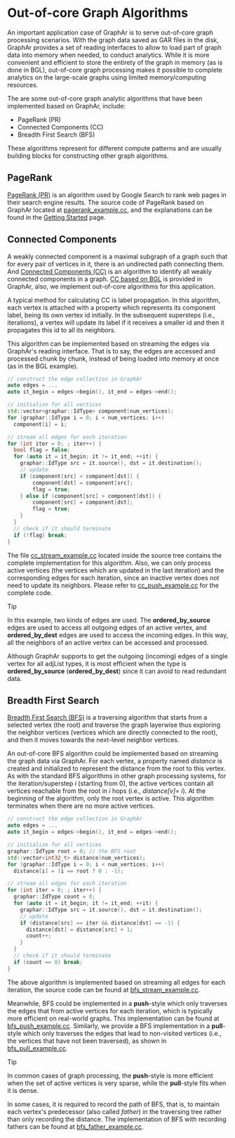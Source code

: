 # Out-of-core Graph Algorithms

An important application case of GraphAr is to serve out-of-core graph
processing scenarios. With the graph data saved as GAR files in the
disk, GraphAr provides a set of reading interfaces to allow to load part
of graph data into memory when needed, to conduct analytics. While it is
more convenient and efficient to store the entirety of the graph in
memory (as is done in BGL), out-of-core graph processing makes it
possible to complete analytics on the large-scale graphs using limited
memory/computing resources.

The are some out-of-core graph analytic algorithms that have been
implemented based on GraphAr, include:

- PageRank (PR)
- Connected Components (CC)
- Breadth First Search (BFS)

These algorithms represent for different compute patterns and are
usually building blocks for constructing other graph algorithms.

## PageRank

[PageRank (PR)](https://en.wikipedia.org/wiki/PageRank) is an algorithm
used by Google Search to rank web pages in their search engine results.
The source code of PageRank based on GraphAr located at
[pagerank_example.cc](https://github.com/apache/incubator-graphar/blob/main/cpp/examples/pagerank_example.cc),
and the explanations can be found in the [Getting
Started](../getting-started#a-pagerank-example) page.

## Connected Components

A weakly connected component is a maximal subgraph of a graph such that
for every pair of vertices in it, there is an undirected path connecting
them. And [Connected Components
(CC)](https://en.wikipedia.org/wiki/Connected_component) is an algorithm
to identify all weakly connected components in a graph. [CC based on
BGL](./bgl) is provided in GraphAr, also, we implement out-of-core
algorithms for this application.

A typical method for calculating CC is label propagation. In this
algorithm, each vertex is attached with a property which represents its
component label, being its own vertex id initially. In the subsequent
supersteps (i.e., iterations), a vertex will update its label if it
receives a smaller id and then it propagates this id to all its
neighbors.

This algorithm can be implemented based on streaming the edges via
GraphAr's reading interface. That is to say, the edges are accessed and
processed chunk by chunk, instead of being loaded into memory at once
(as in the BGL example).

``` C++
// construct the edge collection in GraphAr
auto edges = ...
auto it_begin = edges->begin(), it_end = edges->end();

// initialize for all vertices
std::vector<graphar::IdType> component(num_vertices);
for (graphar::IdType i = 0; i < num_vertices; i++)
  component[i] = i;

// stream all edges for each iteration
for (int iter = 0; ; iter++) {
  bool flag = false;
  for (auto it = it_begin; it != it_end; ++it) {
    graphar::IdType src = it.source(), dst = it.destination();
    // update
    if (component[src] < component[dst]) {
        component[dst] = component[src];
        flag = true;
    } else if (component[src] > component[dst]) {
        component[src] = component[dst];
        flag = true;
    }
  }
  // check if it should terminate
  if (!flag) break;
}
```

The file
[cc_stream_example.cc](https://github.com/apache/incubator-graphar/blob/main/cpp/examples/cc_stream_example.cc)
located inside the source tree contains the complete implementation for
this algorithm. Also, we can only process active vertices (the vertices
which are updated in the last iteration) and the corresponding edges for
each iteration, since an inactive vertex does not need to update its
neighbors. Please refer to
[cc_push_example.cc](https://github.com/apache/incubator-graphar/blob/main/cpp/examples/cc_push_example.cc)
for the complete code.

> [!TIP]
> In this example, two kinds of edges are used. The
> **ordered_by_source** edges are used to access all outgoing edges of
> an active vertex, and **ordered_by_dest** edges are used to access the
> incoming edges. In this way, all the neighbors of an active vertex can
> be accessed and processed.
>
> Although GraphAr supports to get the outgoing (incoming) edges of a
> single vertex for all adjList types, it is most efficient when the
> type is **ordered_by_source** (**ordered_by_dest**) since it can avoid
> to read redundant data.

## Breadth First Search

[Breadth First Search
(BFS)](https://en.wikipedia.org/wiki/Breadth-first_search) is a
traversing algorithm that starts from a selected vertex (the root) and
traverse the graph layerwise thus exploring the neighbor vertices
(vertices which are directly connected to the root), and then it moves
towards the next-level neighbor vertices.

An out-of-core BFS algorithm could be implemented based on streaming the
graph data via GraphAr. For each vertex, a property named *distance* is
created and initialized to represent the distance from the root to this
vertex. As with the standard BFS algorithms in other graph processing
systems, for the iteration/superstep *i* (starting from 0), the active
vertices contain all vertices reachable from the root in *i* hops (i.e.,
*distance\[v\]= i*). At the beginning of the algorithm, only the root
vertex is active. This algorithm terminates when there are no more
active vertices.

``` C++
// construct the edge collection in GraphAr
auto edges = ...
auto it_begin = edges->begin(), it_end = edges->end();

// initialize for all vertices
graphar::IdType root = 0; // the BFS root
std::vector<int32_t> distance(num_vertices);
for (graphar::IdType i = 0; i < num_vertices; i++)
  distance[i] = (i == root ? 0 : -1);

// stream all edges for each iteration
for (int iter = 0; ; iter++) {
  graphar::IdType count = 0;
  for (auto it = it_begin; it != it_end; ++it) {
    graphar::IdType src = it.source(), dst = it.destination();
    // update
    if (distance[src] == iter && distance[dst] == -1) {
      distance[dst] = distance[src] + 1;
      count++;
    }
  }
  // check if it should terminate
  if (count == 0) break;
}
```

The above algorithm is implemented based on streaming all edges for each
iteration, the source code can be found at
[bfs_stream_example.cc](https://github.com/apache/incubator-graphar/blob/main/cpp/examples/bfs_stream_example.cc).

Meanwhile, BFS could be implemented in a **push**-style which only
traverses the edges that from active vertices for each iteration, which
is typically more efficient on real-world graphs. This implementation
can be found at
[bfs_push_example.cc](https://github.com/apache/incubator-graphar/blob/main/cpp/examples/bfs_push_example.cc).
Similarly, we provide a BFS implementation in a **pull**-style which
only traverses the edges that lead to non-visited vertices (i.e., the
vertices that have not been traversed), as shown in
[bfs_pull_example.cc](https://github.com/apache/incubator-graphar/blob/main/cpp/examples/bfs_pull_example.cc).

> [!TIP]
> In common cases of graph processing, the **push**-style is more
> efficient when the set of active vertices is very sparse, while the
> **pull**-style fits when it is dense.

In some cases, it is required to record the path of BFS, that is, to
maintain each vertex's predecessor (also called *father*) in the
traversing tree rather than only recording the distance. The
implementation of BFS with recording fathers can be found at
[bfs_father_example.cc](https://github.com/apache/incubator-graphar/blob/main/cpp/examples/bfs_father_example.cc).

